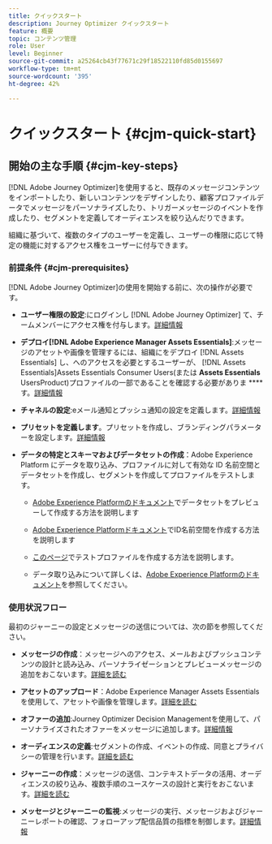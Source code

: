 ```yaml
---
title: クイックスタート
description: Journey Optimizer クイックスタート
feature: 概要
topic: コンテンツ管理
role: User
level: Beginner
source-git-commit: a25264cb43f77671c29f18522110fd85d0155697
workflow-type: tm+mt
source-wordcount: '395'
ht-degree: 42%

---
```


# クイックスタート {#cjm-quick-start}

## 開始の主な手順 {#cjm-key-steps}

[!DNL Adobe Journey Optimizer]を使用すると、既存のメッセージコンテンツをインポートしたり、新しいコンテンツをデザインしたり、顧客プロファイルデータでメッセージをパーソナライズしたり、トリガーメッセージのイベントを作成したり、セグメントを定義してオーディエンスを絞り込んだりできます。

組織に基づいて、複数のタイプのユーザーを定義し、ユーザーの権限に応じて特定の機能に対するアクセス権をユーザーに付与できます。

### 前提条件 {#cjm-prerequisites}

[!DNL Adobe Journey Optimizer]の使用を開始する前に、次の操作が必要です。

* **ユーザー権限の設定**:にログインし [!DNL Adobe Journey Optimizer] て、チームメンバーにアクセス権を付与します。[詳細情報](../using/administration/permissions.md)

* **デプロイ[!DNL Adobe Experience Manager Assets Essentials]**:メッセージのアセットや画像を管理するには、組織にをデプロイ [!DNL Assets Essentials] し、へのアクセスを必要とするユーザーが、 [!DNL Assets Essentials]Assets Essentials Consumer Users(または **Assets Essentials** UsersProduct)プロファイルの一部であることを確認する必要がありま **** す。[詳細情報](https://experienceleague.adobe.com/docs/experience-manager-assets-essentials/help/deploy-administer.html)

* **チャネルの設定**:eメール通知とプッシュ通知の設定を定義します。[詳細情報](../using/configuration/get-started-configuration.md)

* **プリセットを定義します**。プリセットを作成し、ブランディングパラメーターを設定します。[詳細情報](../using/configuration/message-presets.md)

* **データの特定とスキーマおよびデータセットの作成**：Adobe Experience Platform にデータを取り込み、プロファイルに対して有効な ID 名前空間とデータセットを作成し、セグメントを作成してプロファイルをテストします。

   * [Adobe Experience Platformのドキュメント](https://experienceleague.adobe.com/docs/experience-platform/catalog/datasets/user-guide.html?lang=ja)でデータセットをプレビューして作成する方法を説明します

   * [Adobe Experience Platformドキュメント](https://experienceleague.adobe.com/docs/experience-platform/identity/namespaces.html?lang=ja#manage-namespaces)でID名前空間を作成する方法を説明します

   * [このページ](../using/building-journeys/creating-test-profiles.md)でテストプロファイルを作成する方法を説明します。

   * データ取り込みについて詳しくは、[Adobe Experience Platformのドキュメント](https://experienceleague.adobe.com/docs/experience-platform/ingestion/home.html?lang=ja)を参照してください。


### 使用状況フロー

最初のジャーニーの設定とメッセージの送信については、次の節を参照してください。

* **メッセージの作成**：メッセージへのアクセス、メールおよびプッシュコンテンツの設計と読み込み、パーソナライゼーションとプレビューメッセージの追加をおこないます。[詳細を読む](create-message.md)

* **アセットのアップロード**：Adobe Experience Manager Assets Essentials を使用して、アセットや画像を管理します。[詳細を読む](assets-essentials.md)

* **オファーの追加**:Journey Optimizer Decision Managementを使用して、パーソナライズされたオファーをメッセージに追加します。[詳細情報](../using/offers/get-started/starting-offer-decisioning.md)

* **オーディエンスの定義**:セグメントの作成、イベントの作成、同意とプライバシーの管理を行います。[詳細を読む](../using/segment/about-segments.md)

* **ジャーニーの作成**：メッセージの送信、コンテキストデータの活用、オーディエンスの絞り込み、複数手順のユースケースの設計と実行をおこないます。[詳細を読む](building-journeys/journey.md)

* **メッセージとジャーニーの監視**:メッセージの実行、メッセージおよびジャーニーレポートの確認、フォローアップ配信品質の指標を制御します。[詳細情報](message-monitoring.md)
